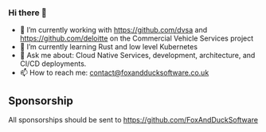 ### Hi there 👋

- 🔭 I’m currently working with https://github.com/dvsa and https://github.com/deloitte on the Commercial Vehicle Services project
- 🌱 I’m currently learning Rust and low level Kubernetes
- 💬 Ask me about: Cloud Native Services, development, architecture, and CI/CD deployments.
- 📫 How to reach me: contact@foxandducksoftware.co.uk

## Sponsorship
All sponsorships should be sent to https://github.com/FoxAndDuckSoftware

